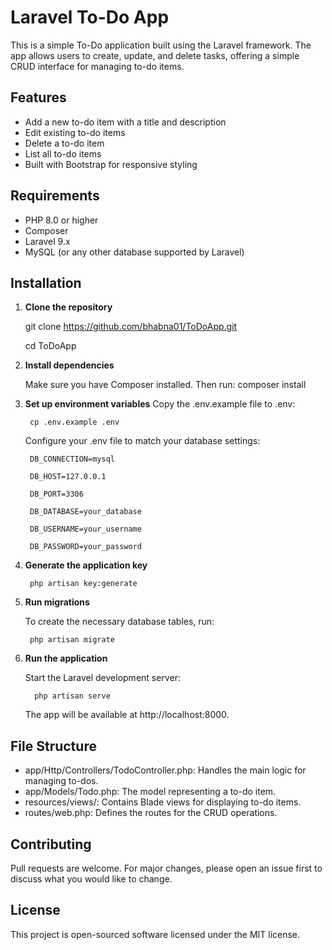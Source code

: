 # Laravel To-Do App

This is a simple To-Do application built using the Laravel framework. The app allows users to create, update, and delete tasks, offering a simple CRUD interface for managing to-do items.

## Features

- Add a new to-do item with a title and description
- Edit existing to-do items
- Delete a to-do item
- List all to-do items
- Built with Bootstrap for responsive styling

## Requirements

- PHP 8.0 or higher
- Composer
- Laravel 9.x
- MySQL (or any other database supported by Laravel)

## Installation

1. **Clone the repository**

   git clone https://github.com/bhabna01/ToDoApp.git

   cd ToDoApp

2. **Install dependencies**
    
    Make sure you have Composer installed. Then run:
    composer install

3. **Set up environment variables**
    Copy the .env.example file to .env:
              
        cp .env.example .env

    Configure your .env file to match your database settings:

        DB_CONNECTION=mysql

        DB_HOST=127.0.0.1

        DB_PORT=3306

        DB_DATABASE=your_database

        DB_USERNAME=your_username

        DB_PASSWORD=your_password

4. **Generate the application key**
     
        php artisan key:generate 

5. **Run migrations**
     
    To create the necessary database tables, run:
      
        php artisan migrate
    
6. **Run the application**
      
      Start the Laravel development server:

         php artisan serve
    
      The app will be available at http://localhost:8000.

## File Structure

- app/Http/Controllers/TodoController.php: Handles the main logic for managing to-dos.
- app/Models/Todo.php: The model representing a to-do item.
- resources/views/: Contains Blade views for displaying to-do items.
- routes/web.php: Defines the routes for the CRUD operations.

## Contributing

Pull requests are welcome. For major changes, please open an issue first to discuss what you would like to change.

## License 
This project is open-sourced software licensed under the MIT license.
